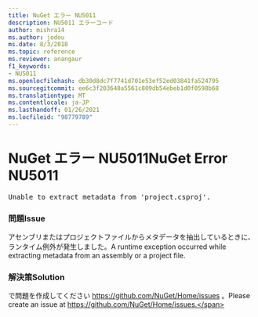 ```yaml
---
title: NuGet エラー NU5011
description: NU5011 エラーコード
author: mishra14
ms.author: jodou
ms.date: 8/3/2018
ms.topic: reference
ms.reviewer: anangaur
f1_keywords:
- NU5011
ms.openlocfilehash: db30d8dc7f7741d701e53ef52ed03841fa524795
ms.sourcegitcommit: ee6c3f203648a5561c809db54ebeb1d0f0598b68
ms.translationtype: MT
ms.contentlocale: ja-JP
ms.lasthandoff: 01/26/2021
ms.locfileid: "98779789"
---
```

# <a name="nuget-error-nu5011"></a><span data-ttu-id="4412b-103">NuGet エラー NU5011</span><span class="sxs-lookup"><span data-stu-id="4412b-103">NuGet Error NU5011</span></span>
<pre>Unable to extract metadata from 'project.csproj'.</pre>

### <a name="issue"></a><span data-ttu-id="4412b-104">問題</span><span class="sxs-lookup"><span data-stu-id="4412b-104">Issue</span></span>

<span data-ttu-id="4412b-105">アセンブリまたはプロジェクトファイルからメタデータを抽出しているときに、ランタイム例外が発生しました。</span><span class="sxs-lookup"><span data-stu-id="4412b-105">A runtime exception occurred while extracting metadata from an assembly or a project file.</span></span>


### <a name="solution"></a><span data-ttu-id="4412b-106">解決策</span><span class="sxs-lookup"><span data-stu-id="4412b-106">Solution</span></span>

<span data-ttu-id="4412b-107">で問題を作成してください https://github.com/NuGet/Home/issues 。</span><span class="sxs-lookup"><span data-stu-id="4412b-107">Please create an issue at https://github.com/NuGet/Home/issues.</span></span>

